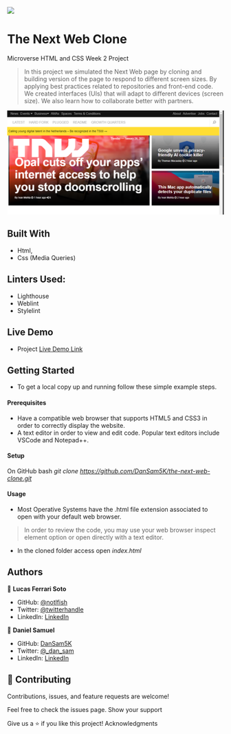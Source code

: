 ![](https://img.shields.io/badge/Microverse-blueviolet)

# The Next Web Clone
Microverse HTML and CSS Week 2 Project
>In this project we simulated the Next Web page by cloning and building version of the page to respond to different screen sizes.
>By applying best practices related to repositories and front-end code. We created interfaces (UIs) that will adapt to different devices (screen size).
>We also learn how to collaborate better with partners.

![ScreenShot](assets/tnw.png)

## Built With

- Html,
- Css (Media Queries)

## Linters Used:

- Lighthouse
- Weblint
- Stylelint

## Live Demo

- Project [Live Demo Link](https://dansam5k.github.io/the-next-web-clone/)

## Getting Started

- To get a local copy up and running follow these simple example steps.

#### Prerequisites

- Have a compatible web browser that supports HTML5 and CSS3 in order to correctly display the website.
- A text editor in order to view and edit code. Popular text editors include VSCode and Notepad++.


#### Setup

On GitHub bash
    _git clone https://github.com/DanSam5K/the-next-web-clone.git_

#### Usage

- Most Operative Systems have the .html file extension associated to open with your default web browser.
> In order to review the code, you may use your web browser inspect element option or open directly with a text editor.

- In the cloned folder access open
    _index.html_

## Authors

👤 **Lucas Ferrari Soto**

- GitHub: [@notlfish](https://github.com/notlfish)
- Twitter: [@twitterhandle](https://twitter.com/LucasFerrariSo1)
- LinkedIn: [LinkedIn](https://linkedin.com/lucas-mauricio-ferrari-soto-472a3515a)

👤 **Daniel Samuel**

- GitHub: [DanSam5K](https://github.com/DanSam5K)
- Twitter: [@_dan_sam](https://twitter.com/_dan_sam)
- LinkedIn: [LinkedIn](https://www.linkedin.com/in/dansamuel/)

## 🤝 Contributing

Contributions, issues, and feature requests are welcome!

Feel free to check the issues page.
Show your support

Give us a ⭐️ if you like this project!
Acknowledgments
